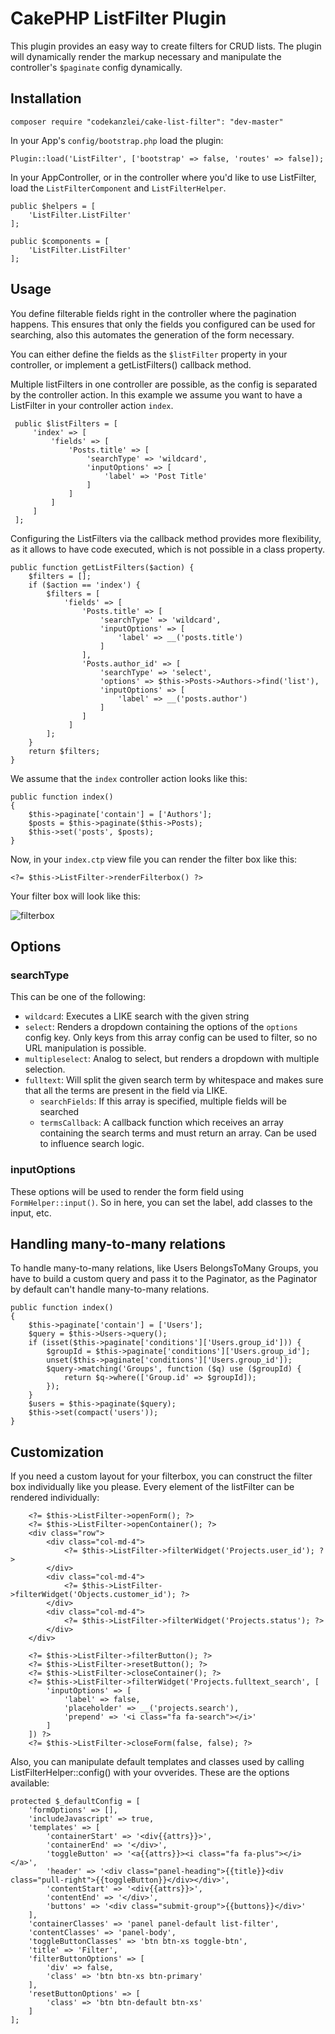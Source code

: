 # CakePHP ListFilter Plugin

This plugin provides an easy way to create filters for CRUD lists. The plugin will dynamically render the markup necessary and manipulate the controller's `$paginate` config dynamically.

## Installation

    composer require "codekanzlei/cake-list-filter": "dev-master"

In your App's `config/bootstrap.php` load the plugin:

    Plugin::load('ListFilter', ['bootstrap' => false, 'routes' => false]);

In your AppController, or in the controller where you'd like to use ListFilter, load the `ListFilterComponent` and `ListFilterHelper`.

    public $helpers = [
        'ListFilter.ListFilter'
    ];

    public $components = [
        'ListFilter.ListFilter'
    ];

## Usage

You define filterable fields right in the controller where the pagination happens. This ensures that only the fields you configured can be used for searching, also this automates the generation of the form necessary.

You can either define the fields as the `$listFilter` property in your controller, or implement a getListFilters() callback method.

Multiple listFilters in one controller are possible, as the config is separated by the controller action. In this example we assume you want to have a ListFilter in your controller action `index`.

     public $listFilters = [
         'index' => [
             'fields' => [
                 'Posts.title' => [
                     'searchType' => 'wildcard',
                     'inputOptions' => [
                         'label' => 'Post Title'
                     ]
                 ]
             ]
         ]
     ];

Configuring the ListFilters via the callback method provides more flexibility, as it allows to have code executed, which is not possible in a class property.

    public function getListFilters($action) {
        $filters = [];
        if ($action == 'index') {
            $filters = [
                'fields' => [
                    'Posts.title' => [
                        'searchType' => 'wildcard',
                        'inputOptions' => [
                            'label' => __('posts.title')
                        ]
                    ],
                    'Posts.author_id' => [
                        'searchType' => 'select',
                        'options' => $this->Posts->Authors->find('list'),
                        'inputOptions' => [
                            'label' => __('posts.author')
                        ]
                    ]
                 ]
            ];
        }
        return $filters;
    }

We assume that the `index` controller action looks like this:

    public function index()
    {
        $this->paginate['contain'] = ['Authors'];
        $posts = $this->paginate($this->Posts);
        $this->set('posts', $posts);
    }

Now, in your `index.ctp` view file you can render the filter box like this:

    <?= $this->ListFilter->renderFilterbox() ?>

Your filter box will look like this:

![filterbox](https://cloud.githubusercontent.com/assets/593203/7455325/71dceb4e-f27b-11e4-825a-31b73be2b05e.png)


## Options


### searchType

This can be one of the following:

- `wildcard`: Executes a LIKE search with the given string
- `select`: Renders a dropdown containing the options of the `options` config key. Only keys from this array config can be used to filter, so no URL manipulation is possible.
- `multipleselect`: Analog to select, but renders a dropdown with multiple selection.
- `fulltext`: Will split the given search term by whitespace and makes sure that all the terms are present in the field via LIKE.
    - `searchFields`: If this array is specified, multiple fields will be searched
    - `termsCallback`: A callback function which receives an array containing the search terms and must return an array. Can be used to influence search logic.

### inputOptions

These options will be used to render the form field using `FormHelper::input()`. So in here, you can set the label, add classes to the input, etc.

## Handling many-to-many relations

To handle many-to-many relations, like Users BelongsToMany Groups, you have to build a custom query and pass it to the Paginator, as the Paginator by default can't handle many-to-many relations.

    public function index()
    {
        $this->paginate['contain'] = ['Users'];
        $query = $this->Users->query();
        if (isset($this->paginate['conditions']['Users.group_id'])) {
            $groupId = $this->paginate['conditions']['Users.group_id'];
            unset($this->paginate['conditions']['Users.group_id']);
            $query->matching('Groups', function ($q) use ($groupId) {
                return $q->where(['Group.id' => $groupId]);
            });
        }
        $users = $this->paginate($query);
        $this->set(compact('users'));
    }


## Customization

If you need a custom layout for your filterbox, you can construct the filter box individually like you please. Every element of the listFilter can be rendered individually:

        <?= $this->ListFilter->openForm(); ?>
        <?= $this->ListFilter->openContainer(); ?>
        <div class="row">
            <div class="col-md-4">
                <?= $this->ListFilter->filterWidget('Projects.user_id'); ?>
            </div>
            <div class="col-md-4">
                <?= $this->ListFilter->filterWidget('Objects.customer_id'); ?>
            </div>
            <div class="col-md-4">
                <?= $this->ListFilter->filterWidget('Projects.status'); ?>
            </div>
        </div>

        <?= $this->ListFilter->filterButton(); ?>
        <?= $this->ListFilter->resetButton(); ?>
        <?= $this->ListFilter->closeContainer(); ?>
        <?= $this->ListFilter->filterWidget('Projects.fulltext_search', [
            'inputOptions' => [
                'label' => false,
                'placeholder' => __('projects.search'),
                'prepend' => '<i class="fa fa-search"></i>'
            ]
        ]) ?>
        <?= $this->ListFilter->closeForm(false, false); ?>

Also, you can manipulate default templates and classes used by calling ListFilterHelper::config() with your ovverides. These are the options available:

    protected $_defaultConfig = [
        'formOptions' => [],
        'includeJavascript' => true,
        'templates' => [
            'containerStart' => '<div{{attrs}}>',
            'containerEnd' => '</div>',
            'toggleButton' => '<a{{attrs}}><i class="fa fa-plus"></i></a>',
            'header' => '<div class="panel-heading">{{title}}<div class="pull-right">{{toggleButton}}</div></div>',
            'contentStart' => '<div{{attrs}}>',
            'contentEnd' => '</div>',
            'buttons' => '<div class="submit-group">{{buttons}}</div>'
        ],
        'containerClasses' => 'panel panel-default list-filter',
        'contentClasses' => 'panel-body',
        'toggleButtonClasses' => 'btn btn-xs toggle-btn',
        'title' => 'Filter',
        'filterButtonOptions' => [
            'div' => false,
            'class' => 'btn btn-xs btn-primary'
        ],
        'resetButtonOptions' => [
            'class' => 'btn btn-default btn-xs'
        ]
    ];



